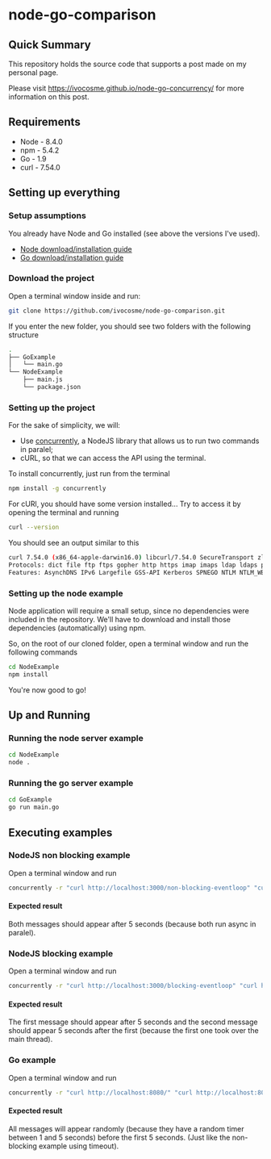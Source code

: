# node-go-comparison

## Quick Summary

This repository holds the source code that supports a post made on my personal page. 

Please visit https://ivocosme.github.io/node-go-concurrency/ for more information on this post.

## Requirements

* Node - 8.4.0
* npm - 5.4.2
* Go - 1.9
* curl - 7.54.0

## Setting up everything

### Setup assumptions

You already have Node and Go installed (see above the versions I've used).

* [Node download/installation guide](https://nodejs.org/en/download/package-manager/)
* [Go download/installation guide](https://golang.org/doc/install)

### Download the project

Open a terminal window inside and run:

```bash
git clone https://github.com/ivocosme/node-go-comparison.git
```

If you enter the new folder, you should see two folders with the following structure

```bash
.
├── GoExample
│   └── main.go
└── NodeExample
    ├── main.js
    └── package.json
```

### Setting up the project

For the sake of simplicity, we will:

* Use [concurrently](https://www.npmjs.com/package/concurrently), a NodeJS library that allows us to run two commands in paralel;
* cURL, so that we can access the API using the terminal.

To install concurrently, just run from the terminal

```bash
npm install -g concurrently
```

For cURl, you should have some version installed... Try to access it by opening the terminal and running

```bash
curl --version
```

You should see an output similar to this

```bash
curl 7.54.0 (x86_64-apple-darwin16.0) libcurl/7.54.0 SecureTransport zlib/1.2.8
Protocols: dict file ftp ftps gopher http https imap imaps ldap ldaps pop3 pop3s rtsp smb smbs smtp smtps telnet tftp
Features: AsynchDNS IPv6 Largefile GSS-API Kerberos SPNEGO NTLM NTLM_WB SSL libz UnixSockets
```

### Setting up the node example

Node application will require a small setup, since no dependencies were included in the repository. We'll have to download and install those dependencies (automatically) using npm.

So, on the root of our cloned folder, open a terminal window and run the following commands

```bash
cd NodeExample
npm install
```

You're now good to go!

## Up and Running

### Running the node server example

```bash
cd NodeExample
node .
```

### Running the go server example

```bash
cd GoExample
go run main.go
```

## Executing examples

### NodeJS non blocking example

Open a terminal window and run

```bash
concurrently -r "curl http://localhost:3000/non-blocking-eventloop" "curl http://localhost:3000/non-blocking-eventloop"
```

#### Expected result

Both messages should appear after 5 seconds (because both run async in paralel).

### NodeJS blocking example

Open a terminal window and run

```bash
concurrently -r "curl http://localhost:3000/blocking-eventloop" "curl http://localhost:3000/blocking-eventloop"
```

#### Expected result

The first message should appear after 5 seconds and the second message should appear 5 seconds after the first (because the first one took over the main thread).

### Go example

Open a terminal window and run

```bash
concurrently -r "curl http://localhost:8080/" "curl http://localhost:8080/" "curl http://localhost:8080/" "curl http://localhost:8080/" "curl http://localhost:8080/"
```

#### Expected result

All messages will appear randomly (because they have a random timer between 1 and 5 seconds) before the first 5 seconds. (Just like the non-blocking example using timeout).